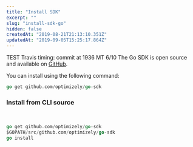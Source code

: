 ```yaml
---
title: "Install SDK"
excerpt: ""
slug: "install-sdk-go"
hidden: false
createdAt: "2019-08-21T21:13:10.351Z"
updatedAt: "2019-09-05T15:25:17.864Z"
---
```

TEST Travis timing: commit at 1936 MT 6/10
The Go SDK is open source and available on [GitHub](https://github.com/optimizely/go-sdk).

You can install using the following command:

```go
go get github.com/optimizely/go-sdk
```

### Install from CLI source
​
```go
go get github.com/optimizely/go-sdk
$GOPATH/src/github.com/optimizely/go-sdk
go install
```
